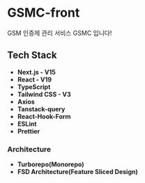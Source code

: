 # GSMC-front
GSM 인증제 관리 서비스 GSMC 입니다!

## Tech Stack
- **Next.js - V15**
- **React - V19**
- **TypeScript**
- **Tailwind CSS - V3**
- **Axios**
- **Tanstack-query**
- **React-Hook-Form**
- **ESLint**
- **Prettier**

### Architecture
- **Turborepo(Monorepo)**
- **FSD Architecture(Feature Sliced Design)**
